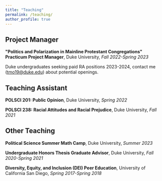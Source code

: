 ```yaml
---
title: "Teaching"
permalink: /teaching/
author_profile: true
---
```


## Project Manager

**"Politics and Polarization in Mainline Protestant Congregations" Practicum Project Manager**, Duke University, *Fall 2022-Spring 2023*

Duke undergraduates seeking paid RA positions 2023-2024, contact me (tmo19@duke.edu) about potential openings. 

## Teaching Assistant

**POLSCI 201: Public Opinion**, Duke University, *Spring 2022*

**POLSCI 238: Racial Attitudes and Racial Prejudice**, Duke University, *Fall 2021*

## Other Teaching 

**Political Science Summer Math Camp**, Duke University, *Summer 2023*

**Undergraduate Honors Thesis Graduate Advisor**, Duke University, *Fall 2020-Spring 2021*

**Diversity, Equity, and Inclusion (DEI) Peer Education**, University of California San Diego, *Spring 2017-Spring 2018*
